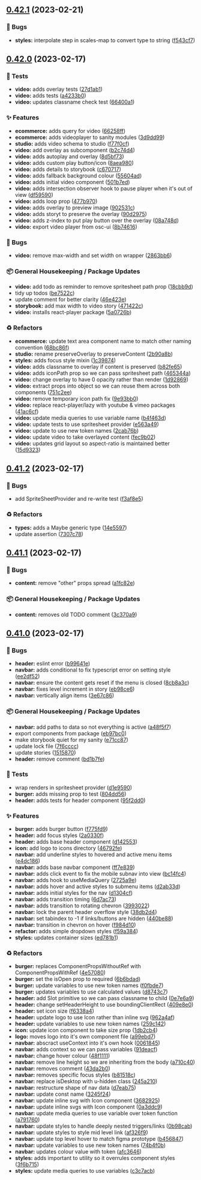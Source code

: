 ## [0.42.1](https://github.com/Open-Study-College/osc/compare/v0.42.0...v0.42.1) (2023-02-21)


### 🐛 Bugs

* **styles:** interpolate step in scales-map to convert type to string ([f543cf7](https://github.com/Open-Study-College/osc/commit/f543cf7aad17546ae9df69976b72b746a45719cd))

## [0.42.0](https://github.com/Open-Study-College/osc/compare/v0.41.2...v0.42.0) (2023-02-17)


### 🧪 Tests

* **video:** adds overlay tests ([27d1ab1](https://github.com/Open-Study-College/osc/commit/27d1ab1a4eeb8a95a91b229273c9f50a48e439fb))
* **video:** adds tests ([a4233b0](https://github.com/Open-Study-College/osc/commit/a4233b03314ca3d5a374b4e8fe1da7f6671a4a81))
* **video:** updates classname check test ([66400a1](https://github.com/Open-Study-College/osc/commit/66400a10da83d3cdcd90b9c321912d048e0bc3fd))


### ✨ Features

* **ecommerce:** adds query for video ([66258ff](https://github.com/Open-Study-College/osc/commit/66258ffe20a16288a9e2c7eb82d487446eb891d8))
* **ecommerce:** adds videoplayer to sanity modules ([3d9dd99](https://github.com/Open-Study-College/osc/commit/3d9dd99fc994fb539fc9a808159abe8839877375))
* **studio:** adds video schema to studio ([f77f0cf](https://github.com/Open-Study-College/osc/commit/f77f0cf95de241232725e0d07e34edce5ff75894))
* **video:** add overlay as subcomponent ([b2c74d4](https://github.com/Open-Study-College/osc/commit/b2c74d41c9094a0aec8e54647db31e7811084bb8))
* **video:** adds autoplay and overlay ([8d5bf73](https://github.com/Open-Study-College/osc/commit/8d5bf73b272d096c0aa3b3b7d2426acd6a549aa0))
* **video:** adds custom play button/icon ([8aea980](https://github.com/Open-Study-College/osc/commit/8aea980774d577b44336b26ddbea411ec972e325))
* **video:** adds details to storybook ([c670717](https://github.com/Open-Study-College/osc/commit/c6707173c05b518fb038b033a220dc1cede8253a))
* **video:** adds fallback background colour ([55604ad](https://github.com/Open-Study-College/osc/commit/55604ad2780d4ea661e3ab2cd2009ef03605ff18))
* **video:** adds initial video component ([501b7ed](https://github.com/Open-Study-College/osc/commit/501b7ed49a83fbca9c841f00ef5c370dbca4b30b))
* **video:** adds intersection observer hook to pause player when it's out of view ([df59590](https://github.com/Open-Study-College/osc/commit/df59590697b3b99cbd5df7e51d69aa8eb0116a46))
* **video:** adds loop prop ([477b970](https://github.com/Open-Study-College/osc/commit/477b970dbbfcc8c221674d162bf7a0c84bc79359))
* **video:** adds overlay to preview image ([902531c](https://github.com/Open-Study-College/osc/commit/902531cbb21a28ef17c4c2bd57593ddafdfddd98))
* **video:** adds storyt to preserve the overlay ([90d2975](https://github.com/Open-Study-College/osc/commit/90d29750e990ffa7a45479a33c9c58a2c1152490))
* **video:** adds z-index to put play button over the overlay ([08a748d](https://github.com/Open-Study-College/osc/commit/08a748d4b539bcd5c414dfaa925e3c67a8649f20))
* **video:** export video player from osc-ui ([8b74616](https://github.com/Open-Study-College/osc/commit/8b74616df4c651bf33bf466039d52ce0e7adef79))


### 🐛 Bugs

* **video:** remove max-width and set width on wrapper ([2863bb6](https://github.com/Open-Study-College/osc/commit/2863bb674fb7711e8e3d300f10c4b78f8b0c72e7))


### 📦 General Housekeeping / Package Updates

* **video:** add todo as reminder to remove spritesheet path prop ([18cbb9d](https://github.com/Open-Study-College/osc/commit/18cbb9d20913794f624ab3cb6b7dcd5d3ccff5f9))
* tidy up todos ([be7522c](https://github.com/Open-Study-College/osc/commit/be7522c52dc70014142b64e925b4ffe76172dacc))
* update comment for better clarity ([46e423e](https://github.com/Open-Study-College/osc/commit/46e423e86737d95afd839ffde3b70fb9c2ba00de))
* **storybook:** add max width to video story ([471422c](https://github.com/Open-Study-College/osc/commit/471422c1a5f1a29fa5819a4c8ec665f314d3c824))
* **video:** installs react-player package ([5a0726b](https://github.com/Open-Study-College/osc/commit/5a0726b7378e8b9da48592f21d0765b4ee5dcb22))


### ♻️ Refactors

* **ecommerce:** update text area component name to match other naming convention ([68bc86f](https://github.com/Open-Study-College/osc/commit/68bc86fee42fdb3f1e0408dc6da2d84791733295))
* **studio:** rename preserveOverlay to preserveContent ([2b90a8b](https://github.com/Open-Study-College/osc/commit/2b90a8b7c5f20ec1057c9fbf8c9b4bca407c4c7f))
* **styles:** adds focus style mixin ([1c39874](https://github.com/Open-Study-College/osc/commit/1c3987456403ae67371ae168c3db006545331815))
* **video:** adds classname to overlay if content is preserved ([b82fe65](https://github.com/Open-Study-College/osc/commit/b82fe65ee1242d33880fef3adc9ade7538530c53))
* **video:** adds iconPath prop so we can pass spritesheet path ([465344a](https://github.com/Open-Study-College/osc/commit/465344aad7a3ccf28eff1fe181efb173ffb4d3bd))
* **video:** change overlay to have 0 opacity rather than render ([1d92869](https://github.com/Open-Study-College/osc/commit/1d92869fdb79c64ed28f2c5c5173f0e47414acca))
* **video:** extract props into object so we can reuse them across both components ([751c2ee](https://github.com/Open-Study-College/osc/commit/751c2ee547fcc1fe0792bd0b85ce2e62845c301d))
* **video:** remove temporary icon path fix ([9e93bb0](https://github.com/Open-Study-College/osc/commit/9e93bb04e9f4b559f9d49610ddc6a9dec5a582f7))
* **video:** replace react-player/lazy with youtube & vimeo packages ([41ac6cf](https://github.com/Open-Study-College/osc/commit/41ac6cfb96b0a96e1639e740ab25645e5081f881))
* **video:** update media queries to use variable name ([b4f463d](https://github.com/Open-Study-College/osc/commit/b4f463d2d772b79c5b01ef4f732fbdd12c637098))
* **video:** update tests to use spritesheet provider ([e563a49](https://github.com/Open-Study-College/osc/commit/e563a49a1c71b5d4d019e594fc0e1400fa46680e))
* **video:** update to use new token names ([2cab76b](https://github.com/Open-Study-College/osc/commit/2cab76bd2b9651c15f13968d2886fe2175dad8c8))
* **video:** update video to take overlayed content ([fec9b02](https://github.com/Open-Study-College/osc/commit/fec9b02820431d3dbea7d9663c31186a7161c4ae))
* **video:** updates grid layout so aspect-ratio is maintained better ([15d9323](https://github.com/Open-Study-College/osc/commit/15d9323084a98940fa7f864e1dad94f614b11dc1))

## [0.41.2](https://github.com/Open-Study-College/osc/compare/v0.41.1...v0.41.2) (2023-02-17)


### 🐛 Bugs

* add SpriteSheetProvider and re-write test ([f3af8e5](https://github.com/Open-Study-College/osc/commit/f3af8e5a1a6f5fd46243451a99f97d7677ced3fe))


### ♻️ Refactors

* **types:** adds a Maybe generic type ([14e5597](https://github.com/Open-Study-College/osc/commit/14e5597df222f37ee9851c820f4748e76276f114))
* update assertion ([7307c78](https://github.com/Open-Study-College/osc/commit/7307c78a066ce0a26639e15688b4bab44e551cf2))

## [0.41.1](https://github.com/Open-Study-College/osc/compare/v0.41.0...v0.41.1) (2023-02-17)


### 🐛 Bugs

* **content:** remove "other" props spread ([a1fc82e](https://github.com/Open-Study-College/osc/commit/a1fc82e81839b472b399fa47037ff79da480ecc9))


### 📦 General Housekeeping / Package Updates

* **content:** removes old TODO comment ([3c370a9](https://github.com/Open-Study-College/osc/commit/3c370a91a62977f38508d33b9bc91ede8a97cad4))

## [0.41.0](https://github.com/Open-Study-College/osc/compare/v0.40.0...v0.41.0) (2023-02-17)


### 🐛 Bugs

* **header:** eslint error ([b99641e](https://github.com/Open-Study-College/osc/commit/b99641e0fef1094394e50a2fe63ce7b0934b4cb0))
* **navbar:** adds conditional to fix typescript error on setting style ([ee2df52](https://github.com/Open-Study-College/osc/commit/ee2df52cabf0879ad018ec5b241534ac0075e5a1))
* **navbar:** ensure the content gets reset if the menu is closed ([8cb8a3c](https://github.com/Open-Study-College/osc/commit/8cb8a3c9c216540ceb1e95da76df09a60ae9399f))
* **navbar:** fixes level increment in story ([eb98ce6](https://github.com/Open-Study-College/osc/commit/eb98ce69fe6a2be145d4e648dc49decd8e389bfb))
* **navbar:** vertically align items ([3e67c86](https://github.com/Open-Study-College/osc/commit/3e67c86e2ced2f9d1eb2e254e86f7a2ebf2ed621))


### 📦 General Housekeeping / Package Updates

* **navbar:** add paths to data so not everything is active ([a48f5f7](https://github.com/Open-Study-College/osc/commit/a48f5f79f44ec3bb931276eee306c483774c30f8))
* export components from package ([eb97bc0](https://github.com/Open-Study-College/osc/commit/eb97bc02c6c435374609a013c6e85fdfd540d73c))
* make storybook quiet for my sanity ([e71cc87](https://github.com/Open-Study-College/osc/commit/e71cc87bb2d4241379cb06272e6952d86f641ace))
* update lock file ([7f6cccc](https://github.com/Open-Study-College/osc/commit/7f6ccccac44213e69f74add27f6f876eaea9bc4b))
* update stories ([1515870](https://github.com/Open-Study-College/osc/commit/151587096ce8a6f404d63c8d13890d90f24c792d))
* **header:** remove comment ([bd1b7fe](https://github.com/Open-Study-College/osc/commit/bd1b7fed3e9069908906b9bfa2eed7db434ba7e3))


### 🧪 Tests

* wrap renders in spritesheet provider ([d1e9590](https://github.com/Open-Study-College/osc/commit/d1e95902d9c4b0bfed3df2271efcd4135e896472))
* **burger:** adds missing prop to test ([804dd56](https://github.com/Open-Study-College/osc/commit/804dd567ae5a6d3ae9d5d6a39d31eb87ca215a7b))
* **header:** adds tests for header component ([95f2dd0](https://github.com/Open-Study-College/osc/commit/95f2dd05e44bf3b35c794f22510df900e15e484e))


### ✨ Features

* **burger:** adds burger button ([f775fd9](https://github.com/Open-Study-College/osc/commit/f775fd99d99efb63b2bf187b632472e6289a9dc4))
* **header:** add focus styles ([2a0330f](https://github.com/Open-Study-College/osc/commit/2a0330f2527ce7a062c8404cf2fbb61fdd928098))
* **header:** adds base header component ([d142553](https://github.com/Open-Study-College/osc/commit/d14255307b70528220858df21cf7aadbc50a366a))
* **icon:** add logo to icons directory ([46792fe](https://github.com/Open-Study-College/osc/commit/46792fed7c5d4f5bc24cc354fc34acebaf4fdc48))
* **navbar:** add underline styles to hovered and active menu items ([e4dc186](https://github.com/Open-Study-College/osc/commit/e4dc1868682c7a02c3c3ab9ef178c1f610f30b9c))
* **navbar:** adds base navbar component ([ff7e839](https://github.com/Open-Study-College/osc/commit/ff7e8397382089948459d6a338d1058cf950e982))
* **navbar:** adds click event to fix the mobile subnav into view ([bc14fc4](https://github.com/Open-Study-College/osc/commit/bc14fc431f78be20905c250fc528d1ae851ba9db))
* **navbar:** adds hook to useMediaQuery ([2725a9e](https://github.com/Open-Study-College/osc/commit/2725a9ecc0b06e52642fbf689cb29307a930910d))
* **navbar:** adds hover and active styles to submenu items ([d2ab33d](https://github.com/Open-Study-College/osc/commit/d2ab33d816546f8f4399c3f321a0efafaee4b217))
* **navbar:** adds initial styles for the nav ([d1304cf](https://github.com/Open-Study-College/osc/commit/d1304cfb9fe9fa1e2bc81af10a38a83c1870f46b))
* **navbar:** adds transition timing ([6d7ac73](https://github.com/Open-Study-College/osc/commit/6d7ac73e80ae1f022292c82b9fd252c64e281b0e))
* **navbar:** adds transition to rotating chevron ([3993022](https://github.com/Open-Study-College/osc/commit/3993022339f2a87140246b3f80f79656ff474c67))
* **navbar:** lock the parent header overflow style ([38db2d4](https://github.com/Open-Study-College/osc/commit/38db2d46c745e3965e6bd9bfe4e5fdc8067d3d5e))
* **navbar:** set tabindex to -1 if links/buttons are hidden ([440be88](https://github.com/Open-Study-College/osc/commit/440be889e6764496be195992e9972bc336878f8c))
* **navbar:** transition in chevron on hover ([f984d10](https://github.com/Open-Study-College/osc/commit/f984d1010b17e1bed56b1ad78fdec462925456c2))
* **refactor:** adds simple dropdown styles ([f59a384](https://github.com/Open-Study-College/osc/commit/f59a384e8f0ce8f04b773a92fff9fa3ec8e117ea))
* **styles:** updates container sizes ([ed781b1](https://github.com/Open-Study-College/osc/commit/ed781b1310b0bcb18584f222aa5ca30b715e52ae))


### ♻️ Refactors

* **burger:** replaces ComponentPropsWithoutRef with ComponentPropsWithRef ([4e57080](https://github.com/Open-Study-College/osc/commit/4e57080617b916ff3a92c59fae8db481089b62a8))
* **burger:** set the isOpen prop to required ([6b6bdad](https://github.com/Open-Study-College/osc/commit/6b6bdad25edf52642b737553a8a45cb1df36d930))
* **burger:** update variables to use new token names ([f0fbde7](https://github.com/Open-Study-College/osc/commit/f0fbde71086ee5ef148d278adcf1d72fb2c635d3))
* **burger:** updates variables to use calculated values ([d8743c7](https://github.com/Open-Study-College/osc/commit/d8743c7685a19bc00c8301bb9c0961e01e25e2b0))
* **header:** add Slot primitive so we can pass classname to child ([0e7e6a9](https://github.com/Open-Study-College/osc/commit/0e7e6a9e14f157d3be72f9552b8fb26db2bed697))
* **header:** change setHeaderHeight to use boundingClientRect ([409e8e0](https://github.com/Open-Study-College/osc/commit/409e8e09382bbc6ebca3b686138d6dc6e290df50))
* **header:** set icon size ([f6338a4](https://github.com/Open-Study-College/osc/commit/f6338a4e037b75b93ca7494d69f6cabd9d5dfdcd))
* **header:** update logo to use Icon rather than inline svg ([962a4af](https://github.com/Open-Study-College/osc/commit/962a4aff27056926280219fee34cb803cb7454dd))
* **header:** update variables to use new token names ([259c142](https://github.com/Open-Study-College/osc/commit/259c14284efc42093436d818b29015296de347b6))
* **icon:** update icon component to take size prop ([1db2cb4](https://github.com/Open-Study-College/osc/commit/1db2cb4763236ab816fa21a8c29ac09d50bf696f))
* **logo:** moves logo into it's own component file ([a99ebd7](https://github.com/Open-Study-College/osc/commit/a99ebd741531ae888b1d961024e80a860d42f9e5))
* **navbar:** abscract useContext into it's own hook ([0061845](https://github.com/Open-Study-College/osc/commit/0061845525f54c2becba3e719aa94977b4d2abf9))
* **navbar:** adds context so we can pass variables ([91deacf](https://github.com/Open-Study-College/osc/commit/91deacfd39df38384d1d6eafa97dcbe34918398f))
* **navbar:** change hover colour ([48f1111](https://github.com/Open-Study-College/osc/commit/48f1111fff8fca48e3b3bbda566110799c57609f))
* **navbar:** remove line height so we are inheriting from the body ([a710c40](https://github.com/Open-Study-College/osc/commit/a710c40172d5a00daf9431984d631d3fa93f6589))
* **navbar:** removes comment ([43da2b0](https://github.com/Open-Study-College/osc/commit/43da2b0cd97307576ad0c926de782ea6ea2e67ae))
* **navbar:** removes specific focus styles ([b81518c](https://github.com/Open-Study-College/osc/commit/b81518cd0b923bbb2ae177d95ee2cda208deadd3))
* **navbar:** replace isDesktop with u-hidden class ([245a210](https://github.com/Open-Study-College/osc/commit/245a21063a9d234b41d5b1b8e03b678d7756a0f9))
* **navbar:** restructure shape of nav data ([d7eab75](https://github.com/Open-Study-College/osc/commit/d7eab754f936a06bbbffa31eaccb93f534c292c3))
* **navbar:** update const name ([3245f24](https://github.com/Open-Study-College/osc/commit/3245f2472c6e9123a6f6aa3860b43954e31d7475))
* **navbar:** update inline svg with Icon component ([3682925](https://github.com/Open-Study-College/osc/commit/3682925d27c03b60b341eb3d64f9b0adc2e18354))
* **navbar:** update inline svgs with Icon component ([0a3ddc9](https://github.com/Open-Study-College/osc/commit/0a3ddc9d28e586dedf4c09eed283975b091defc1))
* **navbar:** update media queries to use variable over token function ([a791760](https://github.com/Open-Study-College/osc/commit/a791760cd41225f488d32064fdba77f2725417a5))
* **navbar:** update styles to handle deeply nested triggers/links ([0b98cab](https://github.com/Open-Study-College/osc/commit/0b98cab4bd71de79146228ccba989bf4835af593))
* **navbar:** update styles to style mid level link ([af326f9](https://github.com/Open-Study-College/osc/commit/af326f9c050745f13197d7799af5972bc4466330))
* **navbar:** update top level hover to match figma prototype ([b456847](https://github.com/Open-Study-College/osc/commit/b45684741585e00f35053cfd597b0f06ea847951))
* **navbar:** update variables to use new token names ([74b4f0b](https://github.com/Open-Study-College/osc/commit/74b4f0b77c943855662c5212af79d309dbfe0d12))
* **navbar:** updates colour value with token ([afc3646](https://github.com/Open-Study-College/osc/commit/afc36467029d111f0e9d43dcbcd2dbb94e97a94f))
* **styles:** adds important to utility so it overrules component styles ([3f6b715](https://github.com/Open-Study-College/osc/commit/3f6b71598bea6dae456205d7a5653a361c3c88e5))
* **styles:** update media queries to use variables ([c3c7acb](https://github.com/Open-Study-College/osc/commit/c3c7acb466402f32f1a14617a4ad6f337a9ff4b8))

